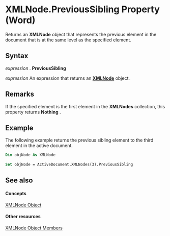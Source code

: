 
# XMLNode.PreviousSibling Property (Word)

Returns an  **XMLNode** object that represents the previous element in the document that is at the same level as the specified element.


## Syntax

 _expression_ . **PreviousSibling**

 _expression_ An expression that returns an **[XMLNode](fe305ba9-7375-ad4f-6036-155add17a9d0.md)** object.


## Remarks

If the specified element is the first element in the  **XMLNodes** collection, this property returns **Nothing** .


## Example

The following example returns the previous sibling element to the third element in the active document.


```vb
Dim objNode As XMLNode 
 
Set objNode = ActiveDocument.XMLNodes(3).PreviousSibling
```


## See also


#### Concepts


[XMLNode Object](fe305ba9-7375-ad4f-6036-155add17a9d0.md)
#### Other resources


[XMLNode Object Members](a3bf1476-b555-be1f-81b8-ec096099a9b6.md)
